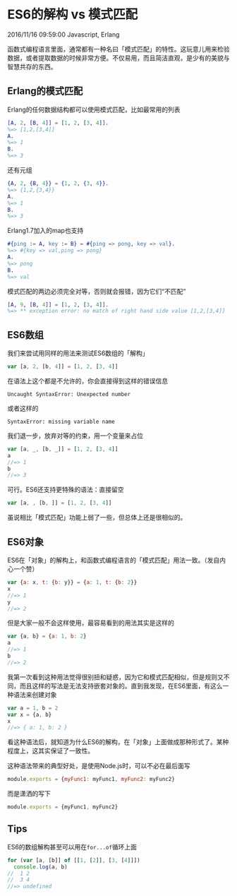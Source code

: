 # ES6的解构 vs 模式匹配
2016/11/16 09:59:00
Javascript, Erlang


函数式编程语言里面，通常都有一种名曰「模式匹配」的特性。这玩意儿用来检验数据，或者提取数据的时候非常方便。不仅易用，而且简洁直观，是少有的美貌与智慧共存的东西。


## Erlang的模式匹配

Erlang的任何数据结构都可以使用模式匹配，比如最常用的列表

```erlang
[A, 2, [B, 4]] = [1, 2, [3, 4]].
%=> [1,2,[3,4]]
A.
%=> 1
B.
%=> 3
```

还有元组

```erlang
{A, 2, {B, 4}} = {1, 2, {3, 4}}.
%=> {1,2,{3,4}}
A.
%=> 1
B.
%=> 3
```

Erlang1.7加入的map也支持

```erlang
#{ping := A, key := B} = #{ping => pong, key => val}.
%=> #{key => val,ping => pong}
A.
%=> pong
B.
%=> val
```


模式匹配的两边必须完全对等，否则就会报错，因为它们“不匹配”

```erlang
[A, 9, [B, 4]] = [1, 2, [3, 4]].
%=> ** exception error: no match of right hand side value [1,2,[3,4]]
```


## ES6数组

我们来尝试用同样的用法来测试ES6数组的「解构」

```js
var [a, 2, [b, 4]] = [1, 2, [3, 4]]
```

在语法上这个都是不允许的，你会直接得到这样的错误信息

```
Uncaught SyntaxError: Unexpected number
```

或者这样的

```
SyntaxError: missing variable name
```

我们退一步，放弃对等的约束，用一个变量来占位

```js
var [a, _, [b, _]] = [1, 2, [3, 4]]
a
//=> 1
b
//=> 3
```

可行。ES6还支持更特殊的语法：直接留空

```js
var [a, , [b, ]] = [1, 2, [3, 4]]
```

虽说相比「模式匹配」功能上弱了一些，但总体上还是很相似的。



## ES6对象

ES6在「对象」的解构上，和函数式编程语言的「模式匹配」用法一致。（发自内心一个赞）

```js
var {a: x, t: {b: y}} = {a: 1, t: {b: 2}}
x
//=> 1
y
//=> 2
```

但是大家一般不会这样使用，最容易看到的用法其实是这样的

```js
var {a, b} = {a: 1, b: 2}
a
//=> 1
b
//=> 2
```

我第一次看到这种用法觉得很别扭和疑惑，因为它和模式匹配相似，但是规则又不同，而且这样的写法是无法支持嵌套对象的。直到我发现，在ES6里面，有这么一种语法来创建对象

```js
var a = 1, b = 2
var x = {a, b}
x
//=> { a: 1, b: 2 }
```

看这种语法后，就知道为什么ES6的解构，在「对象」上面做成那种形式了。某种程度上，这其实保证了一致性。

这种语法带来的典型好处，是使用Node.js时，可以不必在最后面写

```js
module.exports = {myFunc1: myFunc1, myFunc2: myFunc2}
```

而是潇洒的写下

```js
module.exports = {myFunc1, myFunc2}
```


## Tips

ES6的数组解构甚至可以用在`for...of`循环上面

```js
for (var [a, [b]] of [[1, [2]], [3, [4]]])
  console.log(a, b)
//  1 2
//  3 4
//=> undefined
```
